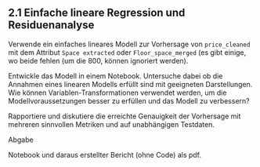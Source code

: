 ## 2.1 Einfache lineare Regression und Residuenanalyse

Verwende ein einfaches lineares Modell zur Vorhersage von `price_cleaned` mit dem Attribut `Space extracted` oder `Floor_space_merged` (es gibt einige, wo beide fehlen (um die 800, können ignoriert werden).

Entwickle das Modell in einem Notebook. Untersuche dabei ob die Annahmen eines linearen Modells erfüllt sind mit geeigneten Darstellungen. Wie können Variablen-Transformationen verwendet werden, um die Modellvoraussetzungen besser zu erfüllen und das Modell zu verbessern?

Rapportiere und diskutiere die erreichte Genauigkeit der Vorhersage mit mehreren sinnvollen Metriken und auf unabhängigen Testdaten.

Abgabe

Notebook und daraus erstellter Bericht (ohne Code) als pdf.